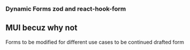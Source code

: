 ### Dynamic Forms zod and react-hook-form

## MUI becuz why not

<p>
Forms to be modified for different use cases to be continued drafted form
</p>
